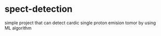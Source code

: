 # spect-detection
simple project that can detect cardic single proton emision tomor by using ML algorithm
